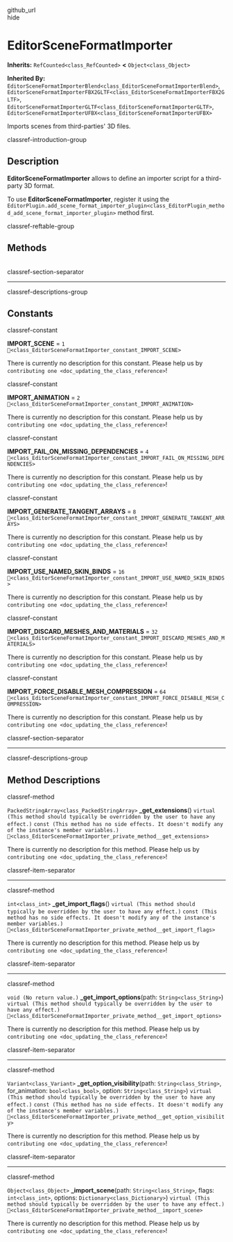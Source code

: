 github\_url  
hide

# EditorSceneFormatImporter

**Inherits:** `RefCounted<class_RefCounted>` **&lt;**
`Object<class_Object>`

**Inherited By:**
`EditorSceneFormatImporterBlend<class_EditorSceneFormatImporterBlend>`,
`EditorSceneFormatImporterFBX2GLTF<class_EditorSceneFormatImporterFBX2GLTF>`,
`EditorSceneFormatImporterGLTF<class_EditorSceneFormatImporterGLTF>`,
`EditorSceneFormatImporterUFBX<class_EditorSceneFormatImporterUFBX>`

Imports scenes from third-parties' 3D files.

classref-introduction-group

## Description

**EditorSceneFormatImporter** allows to define an importer script for a
third-party 3D format.

To use **EditorSceneFormatImporter**, register it using the
`EditorPlugin.add_scene_format_importer_plugin<class_EditorPlugin_method_add_scene_format_importer_plugin>`
method first.

classref-reftable-group

## Methods

<table>
<tbody>
<tr>
</tr>
<tr>
</tr>
<tr>
</tr>
<tr>
</tr>
<tr>
</tr>
</tbody>
</table>

classref-section-separator

------------------------------------------------------------------------

classref-descriptions-group

## Constants

classref-constant

**IMPORT\_SCENE** = `1`
`🔗<class_EditorSceneFormatImporter_constant_IMPORT_SCENE>`

There is currently no description for this constant. Please help us by
`contributing one <doc_updating_the_class_reference>`!

classref-constant

**IMPORT\_ANIMATION** = `2`
`🔗<class_EditorSceneFormatImporter_constant_IMPORT_ANIMATION>`

There is currently no description for this constant. Please help us by
`contributing one <doc_updating_the_class_reference>`!

classref-constant

**IMPORT\_FAIL\_ON\_MISSING\_DEPENDENCIES** = `4`
`🔗<class_EditorSceneFormatImporter_constant_IMPORT_FAIL_ON_MISSING_DEPENDENCIES>`

There is currently no description for this constant. Please help us by
`contributing one <doc_updating_the_class_reference>`!

classref-constant

**IMPORT\_GENERATE\_TANGENT\_ARRAYS** = `8`
`🔗<class_EditorSceneFormatImporter_constant_IMPORT_GENERATE_TANGENT_ARRAYS>`

There is currently no description for this constant. Please help us by
`contributing one <doc_updating_the_class_reference>`!

classref-constant

**IMPORT\_USE\_NAMED\_SKIN\_BINDS** = `16`
`🔗<class_EditorSceneFormatImporter_constant_IMPORT_USE_NAMED_SKIN_BINDS>`

There is currently no description for this constant. Please help us by
`contributing one <doc_updating_the_class_reference>`!

classref-constant

**IMPORT\_DISCARD\_MESHES\_AND\_MATERIALS** = `32`
`🔗<class_EditorSceneFormatImporter_constant_IMPORT_DISCARD_MESHES_AND_MATERIALS>`

There is currently no description for this constant. Please help us by
`contributing one <doc_updating_the_class_reference>`!

classref-constant

**IMPORT\_FORCE\_DISABLE\_MESH\_COMPRESSION** = `64`
`🔗<class_EditorSceneFormatImporter_constant_IMPORT_FORCE_DISABLE_MESH_COMPRESSION>`

There is currently no description for this constant. Please help us by
`contributing one <doc_updating_the_class_reference>`!

classref-section-separator

------------------------------------------------------------------------

classref-descriptions-group

## Method Descriptions

classref-method

`PackedStringArray<class_PackedStringArray>` **\_get\_extensions**()
`virtual (This method should typically be overridden by the user to have any effect.)`
`const (This method has no side effects. It doesn't modify any of the instance's member variables.)`
`🔗<class_EditorSceneFormatImporter_private_method__get_extensions>`

There is currently no description for this method. Please help us by
`contributing one <doc_updating_the_class_reference>`!

classref-item-separator

------------------------------------------------------------------------

classref-method

`int<class_int>` **\_get\_import\_flags**()
`virtual (This method should typically be overridden by the user to have any effect.)`
`const (This method has no side effects. It doesn't modify any of the instance's member variables.)`
`🔗<class_EditorSceneFormatImporter_private_method__get_import_flags>`

There is currently no description for this method. Please help us by
`contributing one <doc_updating_the_class_reference>`!

classref-item-separator

------------------------------------------------------------------------

classref-method

`void (No return value.)` **\_get\_import\_options**(path:
`String<class_String>`)
`virtual (This method should typically be overridden by the user to have any effect.)`
`🔗<class_EditorSceneFormatImporter_private_method__get_import_options>`

There is currently no description for this method. Please help us by
`contributing one <doc_updating_the_class_reference>`!

classref-item-separator

------------------------------------------------------------------------

classref-method

`Variant<class_Variant>` **\_get\_option\_visibility**(path:
`String<class_String>`, for\_animation: `bool<class_bool>`, option:
`String<class_String>`)
`virtual (This method should typically be overridden by the user to have any effect.)`
`const (This method has no side effects. It doesn't modify any of the instance's member variables.)`
`🔗<class_EditorSceneFormatImporter_private_method__get_option_visibility>`

There is currently no description for this method. Please help us by
`contributing one <doc_updating_the_class_reference>`!

classref-item-separator

------------------------------------------------------------------------

classref-method

`Object<class_Object>` **\_import\_scene**(path: `String<class_String>`,
flags: `int<class_int>`, options: `Dictionary<class_Dictionary>`)
`virtual (This method should typically be overridden by the user to have any effect.)`
`🔗<class_EditorSceneFormatImporter_private_method__import_scene>`

There is currently no description for this method. Please help us by
`contributing one <doc_updating_the_class_reference>`!
